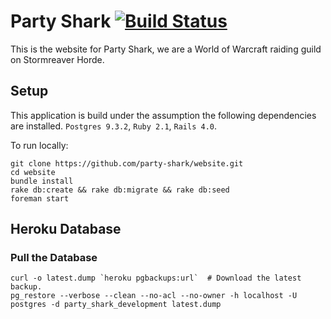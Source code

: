 # Party Shark [![Build Status](https://travis-ci.org/party-shark/website.png?branch=master)](https://travis-ci.org/party-shark/website)

This is the website for Party Shark, we are a World of Warcraft raiding guild on Stormreaver Horde.

## Setup

This application is build under the assumption the following dependencies are installed. `Postgres 9.3.2`, `Ruby 2.1`, `Rails 4.0`.

To run locally:
```
git clone https://github.com/party-shark/website.git
cd website
bundle install
rake db:create && rake db:migrate && rake db:seed
foreman start
```

## Heroku Database

### Pull the Database

```
curl -o latest.dump `heroku pgbackups:url`  # Download the latest backup.
pg_restore --verbose --clean --no-acl --no-owner -h localhost -U postgres -d party_shark_development latest.dump
```